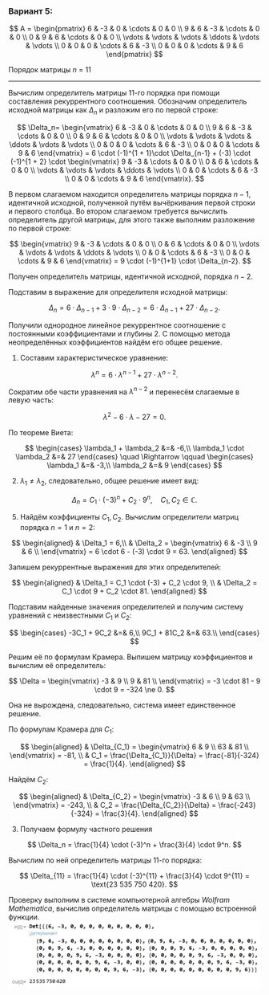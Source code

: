 ### Вариант 5:

$$    
A =     
 \begin{pmatrix}    
  6 & -3 & 0 & \cdots & 0 & 0 \\    
  9 & 6 & -3 & \cdots & 0 & 0 \\    
  0 & 9 & 6 & \cdots & 0 & 0 \\    
  \vdots  & \vdots & \vdots & \ddots & \vdots & \vdots  \\    
  0 & 0 & 0 & \cdots & 6 & -3 \\    
  0 & 0 & 0 & \cdots & 9 & 6     
 \end{pmatrix}    
$$

Порядок матрицы *n* = 11

---

Вычислим определитель матрицы 11-го порядка при помощи составления рекуррентного соотношения. Обозначим определитель исходной матрицы как $\Delta_n$ и разложим его по первой строке:

$$    
\Delta_n=    
 \begin{vmatrix}  
  6 & -3 & 0 & \cdots & 0 & 0 \\    
  9 & 6 & -3 & \cdots & 0 & 0 \\    
  0 & 9 & 6 & \cdots & 0 & 0 \\    
  \vdots  & \vdots & \vdots & \ddots & \vdots & \vdots  \\    
  0 & 0 & 0 & \cdots & 6 & -3 \\    
  0 & 0 & 0 & \cdots & 9 & 6     
 \end{vmatrix}    = 6 \cdot (-1)^{1 + 1}\cdot \Delta_{n-1} + (-3) \cdot (-1)^{1 + 2} \cdot \begin{vmatrix}     
  9 & -3 & \cdots & 0 & 0 \\    
  0 & 6 & \cdots & 0 & 0 \\    
  \vdots  & \vdots & \vdots & \ddots & \vdots  \\    
  0 & 0 & \cdots & 6 & -3 \\    
  0 & 0 & \cdots & 9 & 6     
 \end{vmatrix}.
$$

В первом слагаемом находится определитель матрицы порядка $n-1$, идентичной исходной, полученной путём вычёркивания первой строки и первого столбца. Во втором слагаемом требуется вычислить определитель другой матрицы, для этого также выполним разложение по первой строке:

$$
\begin{vmatrix}     
  9 & -3 &  \cdots & 0 & 0 \\    
  0 & 6 & \cdots & 0 & 0 \\    
  \vdots  & \vdots & \vdots & \ddots & \vdots  \\    
  0 & 0 & \cdots & 6 & -3 \\    
  0 & 0 & \cdots & 9 & 6     
 \end{vmatrix} = 9 \cdot (-1)^{1+1} \cdot \Delta_{n-2}.
$$

Получен определитель матрицы, идентичной исходной, порядка $n-2$.

Подставим в выражение для определителя исходной матрицы:

$$
\Delta_n = 6 \cdot \Delta_{n-1} + 3 \cdot 9 \cdot \Delta_{n-2} = 6 \cdot \Delta_{n-1} + 27 \cdot \Delta_{n-2}.
$$

Получили однородное линейное рекуррентное соотношение с постоянными коэффициентами и глубины 2. С помощью метода неопределённых коэффициентов найдём его общее решение.

1. Составим характеристическое уравнение:

$$
\lambda^n = 6 \cdot \lambda ^{n-1} + 27 \cdot \lambda^{n-2}.
$$

Сократим обе части уравнения на $\lambda^{n-2}$ и перенесём слагаемые в левую часть:

$$
\lambda^2 - 6\cdot\lambda - 27 = 0.
$$

По теореме Виета:

$$
\begin{cases}
\lambda_1 + \lambda_2 &=& -6,\\
\lambda_1 \cdot \lambda_2 &=& 27
\end{cases}
\quad \Rightarrow \qquad
\begin{cases}
\lambda_1 &=& -3,\\
\lambda_2 &=& 9
\end{cases}
$$

2. $\lambda_1 \ne \lambda_2$, следовательно, общее решение имеет вид:

$$
\Delta_n = C_1 \cdot (-3)^n + C_2 \cdot 9^n, \quad C_1, C_2 \in ℂ.
$$

5. Найдём коэффициенты $C_1, C_2$. Вычислим определители матриц порядка $n=1$ и $n=2$:

$$
\begin{aligned}
& \Delta_1 = 6,\\
& \Delta_2 = \begin{vmatrix}
6 & -3 \\
9 & 6 \\
\end{vmatrix} = 6 \cdot 6 - (-3) \cdot 9 = 63.
\end{aligned}
$$

Запишем рекуррентные выражения для этих определителей:

$$
\begin{aligned}
& \Delta_1 = C_1 \cdot (-3) + C_2 \cdot 9, \\
& \Delta_2 = C_1 \cdot 9 + C_2 \cdot 81.
\end{aligned}
$$

Подставим найденные значения определителей и получим систему уравнений с неизвестными $C_1$ и $C_2$:

$$
\begin{cases}
-3C_1 + 9C_2 &=& 6,\\
9C_1 + 81C_2 &=& 63.\\
\end{cases}
$$

Решим её по формулам Крамера. Выпишем матрицу коэффициентов и вычислим её определитель:

$$ 
\Delta = 
\begin{vmatrix}
-3 & 9 \\
9 & 81 \\
\end{vmatrix} = -3 \cdot 81 - 9 \cdot 9 = -324 \ne 0.
$$

Она не вырождена, следовательно, система имеет единственное решение.

По формулам Крамера для $C_1$:

$$
\begin{aligned}
& \Delta_{C_1} = \begin{vmatrix}
6 & 9 \\
63 & 81 \\
\end{vmatrix} = -81, \\
& C_1 = \frac{\Delta_{C_1}}{\Delta} = \frac{-81}{-324} = \frac{1}{4}.
\end{aligned}
$$

Найдём $C_2$:

$$
\begin{aligned}
& \Delta_{C_2} = \begin{vmatrix}
-3 & 6 \\
9 & 63 \\
\end{vmatrix} = -243, \\
& C_2 = \frac{\Delta_{C_2}}{\Delta} = \frac{-243}{-324} = \frac{3}{4}.
\end{aligned}
$$

3. Получаем формулу частного решения

$$
\Delta_n = \frac{1}{4} \cdot (-3)^n + \frac{3}{4} \cdot 9^n.
$$

Вычислим по ней определитель матрицы 11-го порядка:

$$
\Delta_{11} = \frac{1}{4} \cdot (-3)^{11} + \frac{3}{4} \cdot 9^{11} = \text{23 535 750 420}.
$$

Проверку выполним в системе компьютерной алгебры *Wolfram Mathematica*, вычислив определитель матрицы с помощью встроенной функции.
![Проверка вычисления определителя матрицы](wolfram-determinant.png)
